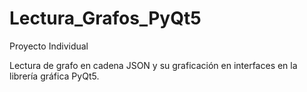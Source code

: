 # Lectura_Grafos_PyQt5

Proyecto Individual

Lectura de grafo en cadena JSON y su graficación en interfaces en
la librería gráfica PyQt5.
